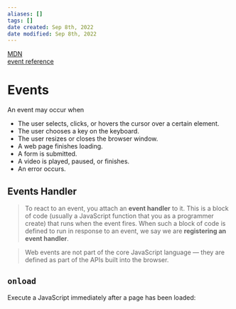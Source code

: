 ```yaml
---
aliases: []
tags: []
date created: Sep 8th, 2022
date modified: Sep 8th, 2022
---
```

[MDN](https://developer.mozilla.org/en-US/docs/Learn/JavaScript/Building_blocks/Events)  
[event reference](https://developer.mozilla.org/en-US/docs/Web/Events)

# Events
An event may occur when
- The user selects, clicks, or hovers the cursor over a certain element.
- The user chooses a key on the keyboard.
- The user resizes or closes the browser window.
- A web page finishes loading.
- A form is submitted.
- A video is played, paused, or finishes.
- An error occurs.

## Events Handler
> To react to an event, you attach an **event handler** to it. This is a block of code (usually a JavaScript function that you as a programmer create) that runs when the event fires. When such a block of code is defined to run in response to an event, we say we are **registering an event handler**.

> Web events are not part of the core JavaScript language — they are defined as part of the APIs built into the browser.

## `onload`
Execute a JavaScript immediately after a page has been loaded: